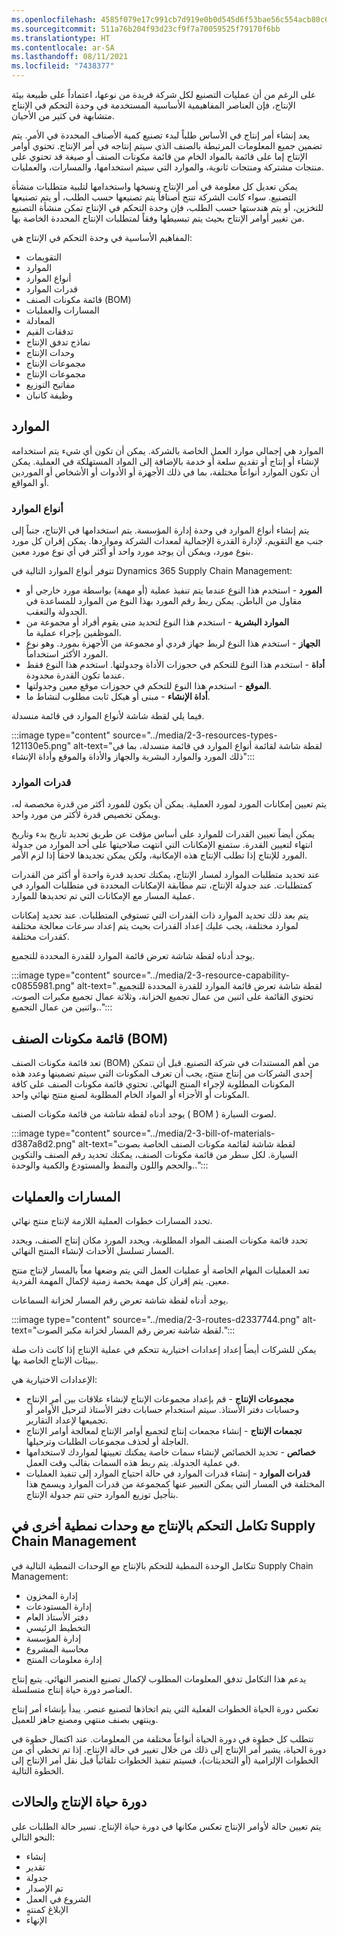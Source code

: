 ```yaml
---
ms.openlocfilehash: 4585f079e17c991cb7d919e0b0d545d6f53bae56c554acb80c6d9349411d30d2
ms.sourcegitcommit: 511a76b204f93d23cf9f7a70059525f79170f6bb
ms.translationtype: HT
ms.contentlocale: ar-SA
ms.lasthandoff: 08/11/2021
ms.locfileid: "7438377"
---
```

على الرغم من أن عمليات التصنيع لكل شركة فريدة من نوعها، اعتماداً على طبيعة بيئة الإنتاج، فإن العناصر المفاهيمية الأساسية المستخدمة في وحدة التحكم في الإنتاج متشابهة في كثير من الأحيان.

يعد إنشاء أمر إنتاج في الأساس طلباً لبدء تصنيع كمية الأصناف المحددة في الأمر. يتم تضمين جميع المعلومات المرتبطة بالصنف الذي سيتم إنتاجه في أمر الإنتاج. تحتوي أوامر الإنتاج إما على قائمة بالمواد الخام من قائمة مكونات الصنف أو صيغة قد تحتوي على منتجات مشتركة ومنتجات ثانوية، والموارد التي سيتم استخدامها، والمسارات، والعمليات.

يمكن تعديل كل معلومة في أمر الإنتاج ونسخها واستخدامها لتلبية متطلبات منشأة التصنيع. سواء كانت الشركة تنتج أصنافاً يتم تصنيعها حسب الطلب، أو يتم تصنيعها للتخزين، أو يتم هندستها حسب الطلب، فإن وحدة التحكم في الإنتاج تمكن منشأة التصنيع من تغيير أوامر الإنتاج بحيث يتم تبسيطها وفقاً لمتطلبات الإنتاج المحددة الخاصة بها.

المفاهيم الأساسية في وحدة التحكم في الإنتاج هي:

 -  التقويمات
 -  الموارد
 -  أنواع الموارد
 -  قدرات الموارد
 -  قائمة مكونات الصنف (BOM)
 -  المسارات والعمليات
 -  المعادلة
 -  تدفقات القيم
 -  نماذج تدفق الإنتاج
 -  وحدات الإنتاج
 -  مجموعات الإنتاج
 -  مجموعات الإنتاج
 -  مفاتيح التوزيع
 -  وظيفة كانبان

## <a name="resources"></a>الموارد

الموارد هي إجمالي موارد العمل الخاصة بالشركة. يمكن أن تكون أي شيء يتم استخدامه لإنشاء أو إنتاج أو تقديم سلعة أو خدمة بالإضافة إلى المواد المستهلكة في العملية. يمكن أن تكون الموارد أنواعاً مختلفة، بما في ذلك الأجهزة أو الأدوات أو الأشخاص أو الموردين أو المواقع.

### <a name="resource-types"></a>أنواع الموارد

يتم إنشاء أنواع الموارد في وحدة إدارة المؤسسة. يتم استخدامها في الإنتاج، جنباً إلى جنب مع التقويم، لإدارة القدرة الإجمالية لمعدات الشركة ومواردها. يمكن إقران كل مورد بنوع مورد، ويمكن أن يوجد مورد واحد أو أكثر في أي نوع مورد معين.

تتوفر أنواع الموارد التالية في Dynamics 365 Supply Chain Management:

 -  **المورد** \- استخدم هذا النوع عندما يتم تنفيذ عملية (أو مهمة) بواسطة مورد خارجي أو مقاول من الباطن. يمكن ربط رقم المورد بهذا النوع من الموارد للمساعدة في الجدولة والتعقب.
 -  **الموارد البشرية** \- استخدم هذا النوع لتحديد متى يقوم أفراد أو مجموعة من الموظفين بإجراء عملية ما.
 -  **الجهاز** \- استخدم هذا النوع لربط جهاز فردي أو مجموعة من الأجهزة بمورد. وهو نوع المورد الأكثر استخداماً.
 -  **أداة** \- استخدم هذا النوع للتحكم في حجوزات الأداة وجدولتها. استخدم هذا النوع فقط عندما تكون القدرة محدودة.
 -  **الموقع** \- استخدم هذا النوع للتحكم في حجوزات موقع معين وجدولتها.
 -  **أداة الإنشاء** \- مبنى أو هيكل ثابت مطلوب لنشاط ما.

فيما يلي لقطة شاشة لأنواع الموارد في قائمة منسدلة.

:::image type="content" source="../media/2-3-resources-types-121130e5.png" alt-text="لقطة شاشة لقائمة أنواع الموارد في قائمة منسدلة، بما في ذلك المورد والموارد البشرية والجهاز والأداة والموقع وأداة الإنشاء":::


### <a name="resource-capabilities"></a>قدرات الموارد

يتم تعيين إمكانات المورد لمورد العملية. يمكن أن يكون للمورد أكثر من قدرة مخصصة له، ويمكن تخصيص قدرة لأكثر من مورد واحد.

يمكن أيضاً تعيين القدرات للموارد على أساس مؤقت عن طريق تحديد تاريخ بدء وتاريخ انتهاء لتعيين القدرة. ستمنع الإمكانات التي انتهت صلاحيتها على أحد الموارد من جدولة المورد للإنتاج إذا تطلب الإنتاج هذه الإمكانية، ولكن يمكن تجديدها لاحقاً إذا لزم الأمر.

عند تحديد متطلبات الموارد لمسار الإنتاج، يمكنك تحديد قدرة واحدة أو أكثر من القدرات كمتطلبات. عند جدولة الإنتاج، تتم مطابقة الإمكانات المحددة في متطلبات الموارد في عملية المسار مع الإمكانات التي تم تحديدها للموارد.

يتم بعد ذلك تحديد الموارد ذات القدرات التي تستوفي المتطلبات. عند تحديد إمكانات لموارد مختلفة، يجب عليك إعداد القدرات بحيث يتم إعداد سرعات معالجة مختلفة كقدرات مختلفة.

يوجد أدناه لقطة شاشة تعرض قائمة الموارد للقدرة المحددة للتجميع.

:::image type="content" source="../media/2-3-resource-capability-c0855981.png" alt-text="لقطة شاشة تعرض قائمة الموارد للقدرة المحددة للتجميع. تحتوي القائمة على اثنين من عمال تجميع الخزانة، وثلاثة عمال تجميع مكبرات الصوت، واثنين من عمال التجميع..":::


## <a name="bill-of-materials-bom"></a>قائمة مكونات الصنف (BOM)

تعد قائمة مكونات الصنف (BOM) من أهم المستندات في شركة التصنيع. قبل أن تتمكن إحدى الشركات من إنتاج منتج، يجب أن تعرف المكونات التي سيتم تضمينها وعدد هذه المكونات المطلوبة لإجراء المنتج النهائي. تحتوي قائمة مكونات الصنف على كافة المكونات أو الأجزاء أو المواد الخام المطلوبة لصنع منتج نهائي واحد.

يوجد أدناه لقطة شاشة من قائمة مكونات الصنف ( BOM ) لصوت السيارة.

:::image type="content" source="../media/2-3-bill-of-materials-d387a8d2.png" alt-text="لقطة شاشة لقائمة مكونات الصنف الخاصة بصوت السيارة. لكل سطر من قائمة مكونات الصنف، يمكنك تحديد رقم الصنف والتكوين والحجم واللون والنمط والمستودع والكمية والوحدة..":::


## <a name="routes-and-operations"></a>المسارات والعمليات

تحدد المسارات خطوات العملية اللازمة لإنتاج منتج نهائي.

تحدد قائمة مكونات الصنف المواد المطلوبة، ويحدد المورد مكان إنتاج الصنف، ويحدد المسار تسلسل الأحداث لإنشاء المنتج النهائي.

تعد العمليات المهام الخاصة أو عمليات العمل التي يتم وضعها معاً بالمسار لإنتاج منتج معين. يتم إقران كل مهمة بحصة زمنية لإكمال المهمة الفردية.

يوجد أدناه لقطة شاشة تعرض رقم المسار لخزانة السماعات.

:::image type="content" source="../media/2-3-routes-d2337744.png" alt-text="لقطة شاشة تعرض رقم المسار لخزانة مكبر الصوت.":::


يمكن للشركات أيضاً إعداد إعدادات اختيارية تتحكم في عملية الإنتاج إذا كانت ذات صلة ببيئات الإنتاج الخاصة بها.

الإعدادات الاختيارية هي:

 -  **مجموعات الإنتاج** \- قم بإعداد مجموعات الإنتاج لإنشاء علاقات بين أمر الإنتاج وحسابات دفتر الأستاذ. سيتم استخدام حسابات دفتر الأستاذ لترحيل الأوامر أو تجميعها لإعداد التقارير.
 -  **تجمعات الإنتاج** \- إنشاء مجمعات إنتاج لتجميع أوامر الإنتاج لمعالجة أوامر الإنتاج العاجلة أو لحذف مجموعات الطلبات وترحيلها.
 -  **خصائص** \- تحديد الخصائص لإنشاء سمات خاصة يمكنك تعيينها لمواردك لاستخدامها في عملية الجدولة. يتم ربط هذه السمات بقالب وقت العمل.
 -  **قدرات الموارد** \- إنشاء قدرات الموارد في حالة احتياج الموارد إلى تنفيذ العمليات المختلفة في المسار التي يمكن التعبير عنها كمجموعة من قدرات الموارد ويسمح هذا بتأجيل توزيع الموارد حتى تتم جدولة الإنتاج.

## <a name="production-control-integration-with-other-modules-in-supply-chain-management"></a>تكامل التحكم بالإنتاج مع وحدات نمطية أخرى في Supply Chain Management

تتكامل الوحدة النمطية للتحكم بالإنتاج مع الوحدات النمطية التالية في Supply Chain Management:

 -  إدارة المخزون
 -  إدارة المستودعات
 -  دفتر الأستاذ العام
 -  التخطيط الرئيسي
 -  إدارة المؤسسة
 -  محاسبة المشروع
 -  إدارة معلومات المنتج

يدعم هذا التكامل تدفق المعلومات المطلوب لإكمال تصنيع العنصر النهائي. يتبع إنتاج العناصر دورة حياة إنتاج متسلسلة.

تعكس دورة الحياة الخطوات الفعلية التي يتم اتخاذها لتصنيع عنصر. يبدأ بإنشاء أمر إنتاج وينتهي بصنف منتهي ومصنع جاهز للعميل.

تتطلب كل خطوة في دورة الحياة أنواعاً مختلفة من المعلومات. عند اكتمال خطوة في دورة الحياة، يشير أمر الإنتاج إلى ذلك من خلال تغيير في حالة الإنتاج. إذا تم تخطي أي من الخطوات الإلزامية (أو التحديثات)، فسيتم تنفيذ الخطوات تلقائياً قبل نقل أمر الإنتاج إلى الخطوة التالية.

## <a name="production-lifecycle-and-statuses"></a>دورة حياة الإنتاج والحالات

يتم تعيين حالة لأوامر الإنتاج تعكس مكانها في دورة حياة الإنتاج. تسير حالة الطلبات على النحو التالي:

 -  ‏إنشاء
 -  تقدير
 -  جدولة
 -  تم الإصدار
 -  الشروع في العمل
 -  الإبلاغ كمنتهٍ
 -  الإنهاء
